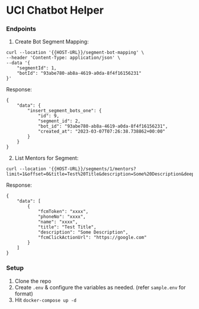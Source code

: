 # UCI Chatbot Helper

### Endpoints
1. Create Bot Segment Mapping:
```
curl --location '{{HOST-URL}}/segment-bot-mapping' \
--header 'Content-Type: application/json' \
--data '{
    "segmentId": 1,
    "botId": "93abe780-ab8a-4619-a0da-8f4f16156231"
}'
```

Response:

```
{
    "data": {
        "insert_segment_bots_one": {
            "id": 9,
            "segment_id": 2,
            "bot_id": "93abe780-ab8a-4619-a0da-8f4f16156231",
            "created_at": "2023-03-07T07:26:38.738862+00:00"
        }
    }
}
```

2. List Mentors for Segment:
```
curl --location '{{HOST-URL}}/segments/1/mentors?limit=1&offset=0&title=Test%20Title&description=Some%20Description&deepLink=https%3A%2F%2Fgoogle.com'
```

Response:

```
{
    "data": [
        {
            "fcmToken": "xxxx",
            "phoneNo": "xxxx",
            "name": "xxxx",
            "title": "Test Title",
            "description": "Some Description",
            "fcmClickActionUrl": "https://google.com"
        }
    ]
}
```

### Setup
1. Clone the repo
2. Create `.env` & configure the variables as needed. (refer `sample.env` for format)
3. Hit `docker-compose up -d`